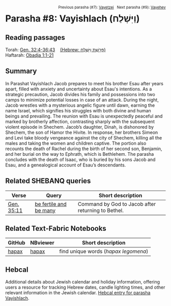 <span style="float: right;"><sup>Previous parasha (#7): <a href="../07%20-%20Vayetzei/README.md#start">Vayetzei</a> &nbsp;&nbsp;Next parasha (#9): <a href="../09%20-%20Vayehev/README.md#start">Vayehev</a></sup></span>

# Parasha #8: Vayishlach (וַיִּשְׁלַח) <a name="start"></a>

## Reading passages

Torah: [Gen. 32:4-36:43](https://www.stepbible.org/?q=version=NASB2020|reference=Gen.32:4-36:43&options=HNVUG) &nbsp;&nbsp; [(Hebrew: פָּרָשַׁת וַיִּשְׁלַח)](https://tikkun.io/#/p/vayishlach)<br>
Haftarah: [Obadja 1:1-21](https://www.stepbible.org/?q=version=NASB2020|reference=Obad&options=HNVUG)

## Summary

In Parashat Vayishlach Jacob prepares to meet his brother Esau after years apart, filled with anxiety and uncertainty about Esau's intentions. As a strategic precaution, Jacob divides his family and possessions into two camps to minimize potential losses in case of an attack. During the night, Jacob wrestles with a mysterious angelic figure until dawn, earning the name Israel, which signifies his struggles with both divine and human beings and prevailing. The reunion with Esau is unexpectedly peaceful and marked by brotherly affection, contrasting sharply with the subsequent violent episode in Shechem. Jacob’s daughter, Dinah, is dishonored by Shechem, the son of Hamor the Hivite. In response, her brothers Simeon and Levi take bloody vengeance against the city of Shechem, killing all the males and taking the women and children captive. The portion also recounts the death of Rachel during the birth of her second son, Benjamin, and her burial on the way to Ephrath, which is Bethlehem. The parasha concludes with the death of Isaac, who is buried by his sons Jacob and Esau, and a genealogical account of Esau’s descendants.

## Related SHEBANQ queries

Verse | Query | Short description
--- | --- | ---
[Gen. 35:11](https://www.stepbible.org/?q=version=NASB2020\|reference=Gen.35:11&options=HNVUG)  | [be fertile and be many](https://shebanq.ancient-data.org/hebrew/text?iid=6286&version=2021&page=1&mr=r&qw=q) | Command by God to Jacob after returning to Bethel.

## Related Text-Fabric Notebooks

GitHub | NBviewer | Short description
---|---|---
[hapax](hapax.ipynb) | [hapax](https://nbviewer.org/github/tonyjurg/Parashot/blob/main/WeeklyParasha/08%20-%20Vayishlach/hapax.ipynb)| find unique words (*hapax legomena*)


## Hebcal

Additional details about Jewish calendar and holiday information, offering users a resource for tracking Hebrew dates, candle lighting times, and other relevant information in the Jewish calendar. [Hebcal entry for parasha Vayishlach](https://www.hebcal.com/sedrot/vayishlach).
